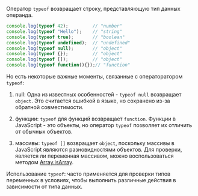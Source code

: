 ﻿Оператор `typeof` возвращает строку, представляющую тип данных операнда.

```js
console.log(typeof 42);         // "number"
console.log(typeof "Hello");    // "string"
console.log(typeof true);       // "boolean"
console.log(typeof undefined);  // "undefined"
console.log(typeof null);       // "object"
console.log(typeof {});         // "object"
console.log(typeof []);         // "object"
console.log(typeof function(){});// "function"
```

Но есть некоторые важные моменты, связанные с операторатором `typeof`:

1. null: Одна из известных особенностей - `typeof null` возвращает `object`. Это считается ошибкой в языке, но сохранено из-за обратной совместимости.

2. функции: `typeof` для функций возвращает `function`. Функции в JavaScript - это объекты, но оператор `typeof` позволяет их отличить от обычных объектов.

3. массивы: `typeof []` возвращает `object`, поскольку массивы в JavaScript являются разновидностями объектов. Для проверки, является ли переменная массивом, можно воспользоваться методом
[Array.isArray](/js/array-isarray/).


Использование `typeof`: часто применяется для проверки типов переменных в условиях, чтобы выполнить различные действия в зависимости от типа данных.
